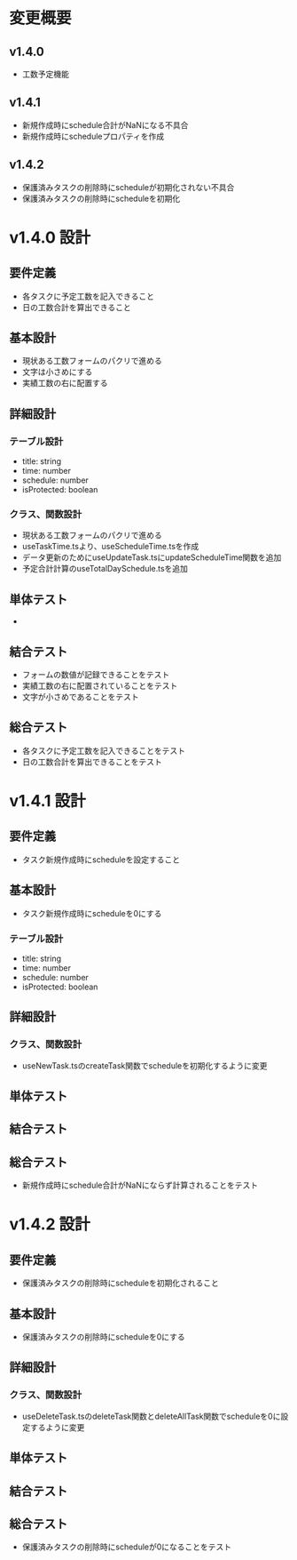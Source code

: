 # 変更概要
## v1.4.0
- 工数予定機能
## v1.4.1
- 新規作成時にschedule合計がNaNになる不具合
- 新規作成時にscheduleプロパティを作成
## v1.4.2
- 保護済みタスクの削除時にscheduleが初期化されない不具合
- 保護済みタスクの削除時にscheduleを初期化

# v1.4.0 設計
## 要件定義
- 各タスクに予定工数を記入できること
- 日の工数合計を算出できること
## 基本設計
- 現状ある工数フォームのパクリで進める
- 文字は小さめにする
- 実績工数の右に配置する
## 詳細設計
### テーブル設計
- title: string
- time: number
- schedule: number
- isProtected: boolean
### クラス、関数設計
- 現状ある工数フォームのパクリで進める
- useTaskTime.tsより、useScheduleTime.tsを作成
- データ更新のためにuseUpdateTask.tsにupdateScheduleTime関数を追加
- 予定合計計算のuseTotalDaySchedule.tsを追加
## 単体テスト
- 
## 結合テスト
- フォームの数値が記録できることをテスト
- 実績工数の右に配置されていることをテスト
- 文字が小さめであることをテスト
## 総合テスト
- 各タスクに予定工数を記入できることをテスト
- 日の工数合計を算出できることをテスト

# v1.4.1 設計
## 要件定義
- タスク新規作成時にscheduleを設定すること
## 基本設計
- タスク新規作成時にscheduleを0にする
### テーブル設計
- title: string
- time: number
- schedule: number
- isProtected: boolean
## 詳細設計
### クラス、関数設計
- useNewTask.tsのcreateTask関数でscheduleを初期化するように変更
## 単体テスト
## 結合テスト
## 総合テスト
- 新規作成時にschedule合計がNaNにならず計算されることをテスト

# v1.4.2 設計
## 要件定義
- 保護済みタスクの削除時にscheduleを初期化されること
## 基本設計
- 保護済みタスクの削除時にscheduleを0にする
## 詳細設計
### クラス、関数設計
- useDeleteTask.tsのdeleteTask関数とdeleteAllTask関数でscheduleを0に設定するように変更
## 単体テスト
## 結合テスト
## 総合テスト
- 保護済みタスクの削除時にscheduleが0になることをテスト




